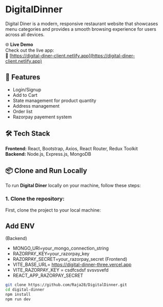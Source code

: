 ﻿# DigitalDinner

 Digital Diner is a modern, responsive restaurant website that showcases menu categories and provides a smooth browsing experience for users across all devices.

 🌐 **Live Demo**  
Check out the live app:  
🔗 [https://digital-diner-client.netlify.app](https://digital-diner-client.netlify.app)

 ## 🚀 Features

- Login/Signup
- Add to Cart
- State management for product quantity
- Address management
- Order list
- Razorpay payement system

## 🛠 Tech Stack

**Frontend:** React, Bootstrap, Axios, React Router, Redux Toolkit  
**Backend:** Node.js, Express.js, MongoDB

## 📦 Clone and Run Locally

To run **Digital Diner** locally on your machine, follow these steps:

### 1. Clone the repository:

First, clone the project to your local machine:

## Add ENV
(Backend)
- MONGO_URI=your_mongo_connection_string
- RAZORPAY_KEY=your_razorpay_key
- RAZORPAY_SECRET=your_razorpay_secret
(Frontend)
- VITE_BASE_URL= https://digital-dinner-three.vercel.app
- VITE_RAZORPAY_KEY = csdfcsdsf svsvsvefd
- REACT_APP_RAZORPAY_SECRET 

```bash
git clone https://github.com/Raja28/DigitalDinner.git
cd digital-dinner
npm install
npm run dev
